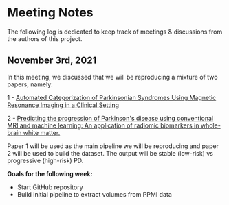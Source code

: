 # Meeting Notes
The following log is dedicated to keep track of meetings & discussions from the authors of this project.

## November 3rd, 2021
In this meeting, we discussed that we will be reproducing a mixture of two papers, namely:

1 - [Automated Categorization of Parkinsonian Syndromes Using Magnetic Resonance Imaging in a Clinical Setting](https://pubmed.ncbi.nlm.nih.gov/33137232/)

2 - [Predicting the progression of Parkinson's disease using conventional MRI and machine learning: An application of radiomic biomarkers in whole-brain white matter.](https://onlinelibrary.wiley.com/doi/abs/10.1002/mrm.28522)

Paper 1 will be used as the main pipeline we will be reproducing and paper 2 will be used to build the dataset. The output will be stable (low-risk) vs progressive (high-risk) PD.

**Goals for the following week:**
- Start GitHub repository
- Build initial pipeline to extract volumes from PPMI data